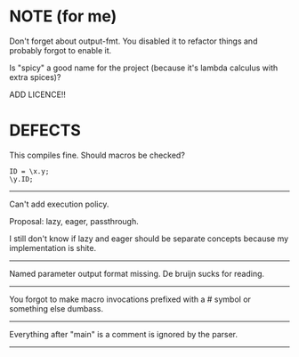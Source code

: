 # NOTE (for me)

Don't forget about output-fmt. You disabled it to refactor things and probably forgot to enable it.

Is "spicy" a good name for the project (because it's lambda calculus with extra spices)?

ADD LICENCE!!

# DEFECTS

This compiles fine.
Should macros be checked?
```
ID = \x.y;
\y.ID;
```

---

Can't add execution policy.

Proposal: lazy, eager, passthrough.

I still don't know if lazy and eager should be separate concepts because my implementation is shite.

---

Named parameter output format missing.
De bruijn sucks for reading.

---

You forgot to make macro invocations prefixed with a # symbol or something else dumbass.

---

Everything after "main" is a comment is ignored by the parser.

---
